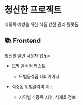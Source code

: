 <h1>청신한 프로젝트</h1>

식중독 예방을 위한 식품 안전 관리 플랫폼



## 📚 Frontend

<p>청신한 일반 사용자 앱/p>

- 모범 음식점 리스트
  - 모범음식점 네비게이터

- 식중동 위험알리미 지도
  - 지역별 식중독 지수, 식재료 정보  
